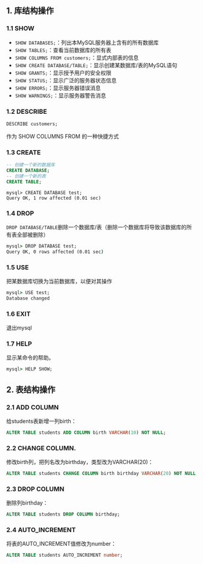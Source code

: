 ## 1. 库结构操作

### 1.1 SHOW

- `SHOW DATABASES;`：列出本MySQL服务器上含有的所有数据库
- `SHOW TABLES;`：查看当前数据库的所有表
- `SHOW COLUMNS FROM customers;`：显式内部表的信息
- `SHOW CREATE DATABASE/TABLE;`：显示创建某数据库/表的MySQL语句
- `SHOW GRANTS;`：显示授予用户的安全权限
- `SHOW STATUS;`：显示广泛的服务器状态信息
- `SHOW ERRORS;`：显示服务器错误消息
- `SHOW WARNINGS;`：显示服务器警告消息

### 1.2 DESCRIBE

```sql
DESCRIBE customers;
```

作为 SHOW COLUMNS FROM 的一种快捷方式

### 1.3 CREATE

```sql
-- 创建一个新的数据库
CREATE DATABASE;
-- 创建一个新的表
CREATE TABLE;
```

```CMD
mysql> CREATE DATABASE test;
Query OK, 1 row affected (0.01 sec)
```

### 1.4 DROP

`DROP DATABASE/TABLE`删除一个数据库/表（删除一个数据库将导致该数据库的所有表全部被删除）

```cmd
mysql> DROP DATABASE test;
Query OK, 0 rows affected (0.01 sec)
```

### 1.5 USE

把某数据库切换为当前数据库，以便对其操作

```cmd
mysql> USE test;
Database changed
```

### 1.6 EXIT

退出mysql

### 1.7 HELP

显示某命令的帮助。

```cmd
mysql> HELP SHOW;
```

## 2. 表结构操作

### 2.1 ADD COLUMN

给students表新增一列birth：

```sql
ALTER TABLE students ADD COLUMN birth VARCHAR(10) NOT NULL;
```

### 2.2 CHANGE COLUMN.

修改birth列，把列名改为birthday，类型改为VARCHAR(20)：

```sql
ALTER TABLE students CHANGE COLUMN birth birthday VARCHAR(20) NOT NULL;
```

### 2.3 DROP COLUMN

删除列birthday：

```sql
ALTER TABLE students DROP COLUMN birthday;
```

### 2.4 AUTO_INCREMENT

将表的AUTO_INCREMENT值修改为number：

```sql
ALTER TABLE students AUTO_INCREMENT number;
```



